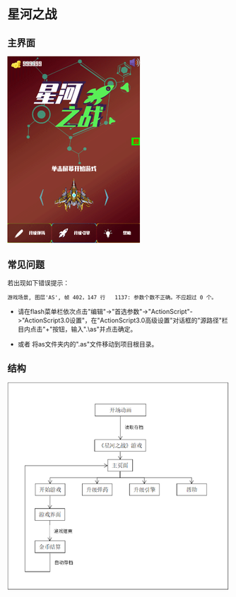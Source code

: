 # 星河之战

## 主界面

<img src="./readmeAccess/main.gif" width="300" />

## 常见问题

若出现如下错误提示：

```
游戏场景, 图层'AS', 帧 402，147 行	1137: 参数个数不正确。不应超过 0 个。
```

- 请在flash菜单栏依次点击"编辑"->"首选参数"->"ActionScript"->"ActionScript3.0设置"，在"ActionScript3.0高级设置"对话框的"源路径"栏目内点击"+"按钮，输入".\as"并点击确定。

- 或者 将as文件夹内的".as"文件移动到项目根目录。

## 结构

<img src="./readmeAccess/structure.png" width="500" />
